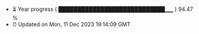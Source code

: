 - ⏳ Year progress { ████████████████████████████▁▁ } 94.47 %
- ⏰ Updated on Mon, 11 Dec 2023 19:14:09 GMT

